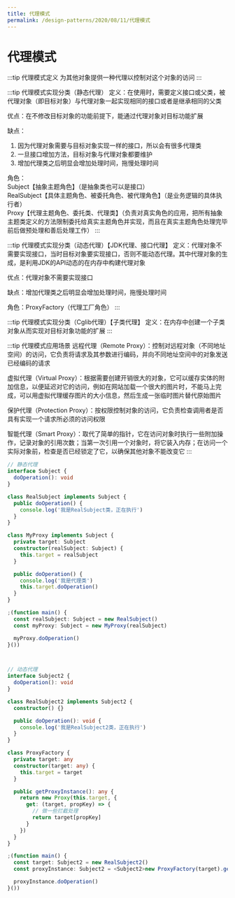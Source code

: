 ```yaml
---
title: 代理模式
permalink: /design-patterns/2020/08/11/代理模式
---
```


# 代理模式
:::tip 代理模式定义
为其他对象提供一种代理以控制对这个对象的访问
:::

:::tip 代理模式实现分类（静态代理）
定义：在使用时，需要定义接口或父类，被代理对象（即目标对象）与代理对象一起实现相同的接口或者是继承相同的父类

优点：在不修改目标对象的功能前提下，能通过代理对象对目标功能扩展

缺点：<br>
1. 因为代理对象需要与目标对象实现一样的接口，所以会有很多代理类<br>
2. 一旦接口增加方法，目标对象与代理对象都要维护<br>
3. 增加代理类之后明显会增加处理时间，拖慢处理时间

角色：<br>
      Subject【抽象主题角色】（是抽象类也可以是接口）<br>
      RealSubject【具体主题角色、被委托角色、被代理角色】（是业务逻辑的具体执行者）<br>
      Proxy【代理主题角色、委托类、代理类】（负责对真实角色的应用，把所有抽象主题类定义的方法限制委托给真实主题角色并实现，而且在真实主题角色处理完毕前后做预处理和善后处理工作）
:::

:::tip 代理模式实现分类（动态代理）【JDK代理、接口代理】
定义：代理对象不需要实现接口，当时目标对象要实现接口，否则不能动态代理。其中代理对象的生成，是利用JDK的API动态的在内存中构建代理对象

优点：代理对象不需要实现接口

缺点：增加代理类之后明显会增加处理时间，拖慢处理时间

角色：ProxyFactory（代理工厂角色）
:::

:::tip 代理模式实现分类（Cglib代理）【子类代理】
定义：在内存中创建一个子类对象从而实现对目标对象功能的扩展
:::

:::tip 代理模式应用场景
远程代理（Remote Proxy）：控制对远程对象（不同地址空间）的访问，它负责将请求及其参数进行编码，并向不同地址空间中的对象发送已经编码的请求

虚拟代理（Virtual Proxy）：根据需要创建开销很大的对象，它可以缓存实体的附加信息，以便延迟对它的访问，例如在网站加载一个很大的图片时，不能马上完成，可以用虚拟代理缓存图片的大小信息，然后生成一张临时图片替代原始图片

保护代理（Protection Proxy）：按权限控制对象的访问，它负责检查调用者是否具有实现一个请求所必须的访问权限

智能代理（Smart Proxy）：取代了简单的指针，它在访问对象时执行一些附加操作，记录对象的引用次数；当第一次引用一个对象时，将它装入内存；在访问一个实际对象前，检查是否已经锁定了它，以确保其他对象不能改变它
:::

```ts
// 静态代理
interface Subject {
  doOperation(): void
}

class RealSubject implements Subject {
  public doOperation() {
    console.log('我是RealSubject类，正在执行')
  }
}

class MyProxy implements Subject {
  private target: Subject
  constructor(realSubject: Subject) {
    this.target = realSubject
  }

  public doOperation() {
    console.log('我是代理类')
    this.target.doOperation()
  }
}

;(function main() {
  const realSubject: Subject = new RealSubject()
  const myProxy: Subject = new MyProxy(realSubject)

  myProxy.doOperation()
}())



// 动态代理
interface Subject2 {
  doOperation(): void
}

class RealSubject2 implements Subject2 {
  constructor() {}

  public doOperation(): void {
    console.log('我是RealSubject2类，正在执行')
  }
}

class ProxyFactory {
  private target: any
  constructor(target: any) {
    this.target = target
  }

  public getProxyInstance(): any {
    return new Proxy(this.target, {
      get: (target, propKey) => {
        // 做一些拦截处理
        return target[propKey]
      }
    })
  }
}

;(function main() {
  const target: Subject2 = new RealSubject2()
  const proxyInstance: Subject2 = <Subject2>new ProxyFactory(target).getProxyInstance()

  proxyInstance.doOperation()
}())
```
